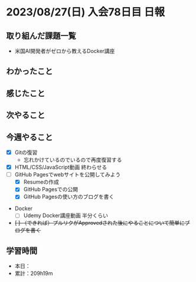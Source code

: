 # 2023/08/27(日) 入会78日目 日報

## 取り組んだ課題一覧

- 米国AI開発者がゼロから教えるDocker講座
  <!-- - セクション7途中 ~ セクション11くらいまで（45 ~ /126） -->

## わかったこと

## 感じたこと

## 次やること

## 今週やること

- [x] Gitの復習
  - 忘れかけているのでいるので再度復習する
- [x] HTML/CSS/JavaScript動画 終わらせる
- [ ] GitHub Pagesでwebサイトを公開してみよう
  - [x] Resumeの作成
  - [x] GitHub Pagesでの公開
  - [x] GitHub Pagesの使い方のブログを書く
- Docker
  - [ ] Udemy Docker講座動画 半分くらい

- ~~[ ] （できれば）プルリクがApprovedされた後にやることについて簡単にブログを書く~~

## 学習時間

- 本日：
- 累計：209h19m
